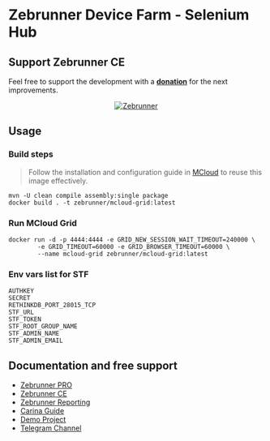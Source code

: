 Zebrunner Device Farm - Selenium Hub
==================

## Support Zebrunner CE
Feel free to support the development with a [**donation**](https://www.paypal.com/donate?hosted_button_id=JLQ4U468TWQPS) for the next improvements.

<p align="center">
  <a href="https://zebrunner.com/"><img alt="Zebrunner" src="https://github.com/zebrunner/zebrunner/raw/master/docs/img/zebrunner_intro.png"></a>
</p>

## Usage

### Build steps
> Follow the installation and configuration guide in [MCloud](https://github.com/zebrunner/mcloud) to reuse this image effectively.

```
mvn -U clean compile assembly:single package
docker build . -t zebrunner/mcloud-grid:latest
```

### Run MCloud Grid
```
docker run -d -p 4444:4444 -e GRID_NEW_SESSION_WAIT_TIMEOUT=240000 \
		-e GRID_TIMEOUT=60000 -e GRID_BROWSER_TIMEOUT=60000 \
		--name mcloud-grid zebrunner/mcloud-grid:latest
```

### Env vars list for STF
```
AUTHKEY
SECRET
RETHINKDB_PORT_28015_TCP
STF_URL
STF_TOKEN
STF_ROOT_GROUP_NAME
STF_ADMIN_NAME
STF_ADMIN_EMAIL
```

## Documentation and free support
* [Zebrunner PRO](https://zebrunner.com)
* [Zebrunner CE](https://zebrunner.github.io/community-edition)
* [Zebrunner Reporting](https://zebrunner.com/documentation)
* [Carina Guide](http://zebrunner.github.io/carina)
* [Demo Project](https://github.com/zebrunner/carina-demo)
* [Telegram Channel](https://t.me/zebrunner)
